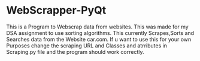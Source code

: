 # WebScrapper-PyQt
This is a Program to Webscrap data from websites.
This was made for my DSA assignment to use sorting algorithms.
This currently Scrapes,Sorts and Searches data from the Website car.com.
If u want to use this for your own Purposes change the scraping URL and Classes and atrributes in Scraping.py file and the program should work correctly.
